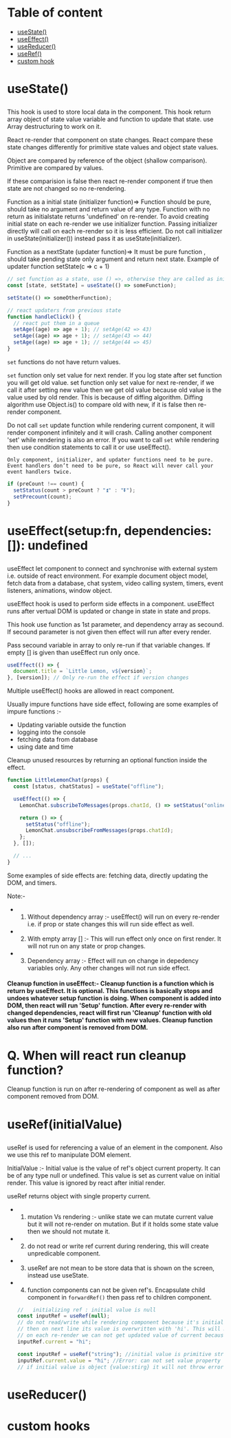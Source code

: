 # Table of content

- [useState()](#usestate)
- [useEffect()](#useEffect)
- [useReducer()](#useReducer)
- [useRef()](#useRef)
- [custom hook](#custom)

# useState() <p id='useState'>

This hook is used to store local data in the component. This hook return array object of state value variable and function to update that state. use Array destructuring to work on it.

React re-render that component on state changes. React compare these state changes differently for primitive state values and object state values.

Object are compared by reference of the object (shallow comparison). Primitive are compared by values.

If these comparision is false then react re-render component if true then state are not changed so no re-rendering.

Function as a initial state (initializer function)=> Function should be pure, should take no argument and return value of any type. Function with no return as initialstate returns 'undefined' on re-render.
To avoid creating initial state on each re-render we use initializer function. Passing initializer directly will call on each re-render so it is less efficient. Do not call initializer in useState(initializer()) instead pass it as useState(initializer).

Function as a nextState (updater function)=> It must be pure function , should take pending state only argument and return next state. Example of updater function setState(c => c + 1)

```js
// set function as a state, use () =>, otherwise they are called as initializers or updaters
const [state, setState] = useState(() => someFunction);

setState(() => someOtherFunction);

// react updaters from previous state
function handleClick() {
  // react put them in a queue
  setAge((age) => age + 1); // setAge(42 => 43)
  setAge((age) => age + 1); // setAge(43 => 44)
  setAge((age) => age + 1); // setAge(44 => 45)
}
```

`set` functions do not have return values.

`set` function only set value for next render. If you log state after set function you will get old value. set function only set value for next re-render, if we call it after setting new value then we get old value because old value is the value used by old render. This is because of diffing algorithm. Diffing algorithm use Object.is() to compare old with new, if it is false then re-render component.

Do not call `set` update function while rendering current component, it will render component infinitely and it will crash. Calling another component 'set' while rendering is also an error.
If you want to call `set` while rendering then use condition statements to call it or use useEffect().

`Only component, initializer, and updater functions need to be pure. Event handlers don’t need to be pure, so React will never call your event handlers twice.`

```js
if (preCount !== count) {
  setStatus(count > preCount ? "⏫" : "⏬");
  setPrecount(count);
}
```

# useEffect(setup:fn, dependencies:[]): undefined <p id='useEffect'>

useEffect let component to connect and synchronise with external system i.e. outside of react environment.
For example document object model, fetch data from a database, chat system, video calling system, timers, event listeners, animations, window object.

useEffect hook is used to perform side effects in a component. useEffect runs after vertual DOM is updated or change in state in state and props.

This hook use function as 1st parameter, and dependency array as secound. If secound parameter is not given then effect will run after every render.

Pass secound variable in array to only re-run if that variable changes. If empty [] is given than useEffect run only once.

```js
useEffect(() => {
  document.title = `Little Lemon, v${version}`;
}, [version]); // Only re-run the effect if version changes
```

Multiple useEffect() hooks are allowed in react component.

Usually impure functions have side effect, following are some examples of impure functions :-

- Updating variable outside the function
- logging into the console
- fetching data from database
- using date and time

Cleanup unused resources by returning an optional function inside the effect.

```js
function LittleLemonChat(props) {
  const [status, chatStatus] = useState("offline");

  useEffect(() => {
    LemonChat.subscribeToMessages(props.chatId, () => setStatus("online"));

    return () => {
      setStatus("offline");
      LemonChat.unsubscribeFromMessages(props.chatId);
    };
  }, []);

  // ...
}
```

Some examples of side effects are: fetching data, directly updating the DOM, and timers.

Note:-

- 1. Without dependency array :- useEffect() will run on every re-render i.e. if prop or state changes this will run side effect as well.
- 2. With empty array [] :- This will run effect only once on first render. It will not run on any state or prop changes.
- 3. Dependency array :- Effect will run on change in depedency variables only. Any other changes will not run side effect.

#### Cleanup function in useEffect:- Cleanup function is a function which is return by useEffect. It is optional. This functions is basically stops and undoes whatever setup function is doing. When component is added into DOM, then react will run 'Setup' function. After every re-render with changed dependencies, react will first run 'Cleanup' function with old values then it runs 'Setup' function with new values. Cleanup function also run after component is removed from DOM.

# Q. When will react run cleanup function?

Cleanup function is run on after re-rendering of component as well as after component removed from DOM.

# useRef(initialValue) <p id='useRef'>

useRef is used for referencing a value of an element in the component. Also we use this ref to manipulate DOM element.

InitialValue :- Initial value is the value of ref's object current property. It can be of any type null or undefined. This value is set as current value on initial render. This value is ignored by react after initial render.

useRef returns object with single property current.

- 1. mutation Vs rendering :- unlike state we can mutate current value but it will not re-render on mutation.
     But if it holds some state value then we should not mutate it.
- 2. do not read or write ref current during rendering, this will create unpredicable component.
- 3. useRef are not mean to be store data that is shown on the screen, instead use useState.
- 4. function components can not be given ref's. Encapsulate child component in `forwardRef()` then pass ref to children component.

  ```js
  //   initializing ref : initial value is null
  const inputRef = useRef(null);
  // do not read/write while rendering component because it's initial value is null while rendering
  // then on next line its value is overwritten with 'hi'. This will make our component unpredicable.
  // on each re-render we can not get updated value of current because value is overwritten.
  inputRef.current = "hi";

  const inputRef = useRef("string"); //initial value is primitive string type
  inputRef.current.value = "hi"; //Error: can not set value property on 'string'
  // if initial value is object {value:stirg} it will not throw error but still it will overwrite all updated ref current values with 'hi' on each re-render.
  ```

# useReducer() <p id='useReducer'>

# custom hooks <p id='custom'>
